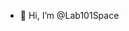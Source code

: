 - 👋 Hi, I’m @Lab101Space


<!---
Lab101Space/Lab101Space is a ✨ special ✨ repository because its `README.md` (this file) appears on your GitHub profile.
You can click the Preview link to take a look at your changes.
--->
